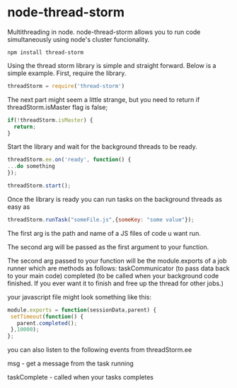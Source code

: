 # node-thread-storm
Multithreading in node. node-thread-storm allows you to run code simultaneously using node's cluster funcionality.


`npm install thread-storm`

Using the thread storm library is simple and straight forward. Below is a simple example. First, require the library.

```javascript
threadStorm = require('thread-storm')
```

The next part might seem a little strange, but you need to return if threadStorm.isMaster flag is false;

```javascript
if(!threadStorm.isMaster) {
  return;
}
```

Start the library and wait for the background threads to be ready.

```javascript
threadStorm.ee.on('ready', function() {
...do something
});

threadStorm.start();
```

Once the library is ready you can run tasks on the background threads as easy as

```javascript
threadStorm.runTask("someFile.js",{someKey: "some value"});
```

The first arg is the path and name of a JS files of code u want run.

The second arg will be passed as the first argument to your function.

The second arg passed to your function will be the module.exports of a job runner which are methods as follows:
 taskCommunicator (to pass data back to your main code)
 completed (to be called when your background code finished. If you ever want it to finish and free up the thread for other jobs.)
 
 your javascript file might look something like this:
 
 ```javascript
 module.exports = function(sessionData,parent) {
  setTimeout(function() {
    parent.completed();
  },10000);
};
```

you can also listen to the following events from threadStorm.ee

msg - get a message from the task running

taskComplete - called when your tasks completes




